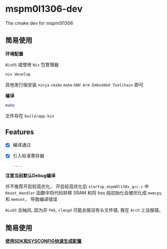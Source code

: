 # mspm0l1306-dev

The cmake dev for mspm0l1306

## 简易使用

**环境配置**

`NixOS` 或使用 `Nix` 包管理器

```Nix
nix develop
```

其他发行版安装 `ninja` `cmake` `make` `GNU Arm Embedded Toolchain` 即可

**编译**

```Bash
make
```

文件存在 `build/app.bin`

## Features

- [x] 编译通过
- [x] 引入标准寄存器

      ....

**注意当前默认Debug编译**

并不推荐开启较高优化， 开启较高优化后 `startup_mspm0l130x_gcc.c` 中 `Reset_Handler` 函数中将代码转移 SRAM 和将 bss 段初始化会被优化成 `memcpy` 和 `memset`， 导致编译错误

`NixOS` 会抽风, 因为非 `FHS`, `clangd` 可能会报没有头文件错, 我在 `Arch` 上没报错。

## 简易使用

[**使用SDK和SYSCONFIG快速生成配置**](https://github.com/luckycyang/notes/blob/main/mspm0l1306%20with%20sdk%26sysconfig.md)
